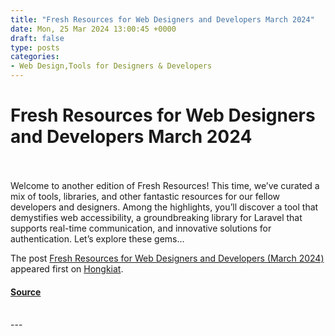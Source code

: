 ```yaml
---
title: "Fresh Resources for Web Designers and Developers March 2024"
date: Mon, 25 Mar 2024 13:00:45 +0000
draft: false
type: posts
categories: 
- Web Design,Tools for Designers & Developers
---
```

# Fresh Resources for Web Designers and Developers March 2024

<br/>

<br/>
Welcome to another edition of Fresh Resources! This time, we’ve curated a mix of tools, libraries, and other fantastic resources for our fellow developers and designers. Among the highlights, you’ll discover a tool that demystifies web accessibility, a groundbreaking library for Laravel that supports real-time communication, and innovative solutions for authentication. Let’s explore these gems…

The post [Fresh Resources for Web Designers and Developers (March 2024)](https://www.hongkiat.com/blog/designers-developers-monthly-03-2024/) appeared first on [Hongkiat](https://www.hongkiat.com/blog).

#### [Source](https://www.hongkiat.com/blog/designers-developers-monthly-03-2024/)

<br/>
---
